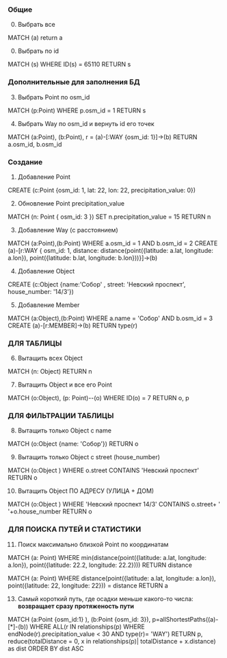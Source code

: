 ### Общие

0. Выбрать все

MATCH (a) return a

0. Выбрать по id

MATCH (s)
WHERE ID(s) = 65110
RETURN s

### Дополнительные для заполнения БД

3. Выбрать Point по osm_id

MATCH (p:Point)
WHERE p.osm_id = 1
RETURN s

4. Выбрать Way по osm_id и вернуть id его точек

MATCH (a:Point), (b:Point), r = (a)-[:WAY {osm_id: 1}]->(b)
RETURN a.osm_id, b.osm_id

### Создание

1. Добавление Point

CREATE (c:Point {osm_id: 1, lat: 22, lon: 22, precipitation_value: 0})

2. Обновление Point precipitation_value

MATCH (n: Point { osm_id: 3 })
SET n.precipitation_value = 15
RETURN n

3. Добавление Way (с расстоянием)

MATCH (a:Point),(b:Point)
WHERE a.osm_id = 1 AND b.osm_id = 2
CREATE (a)-[r:WAY { osm_id: 1, distance: distance(point({latitude: a.lat, longitude: a.lon}), point({latitude: b.lat, longitude: b.lon}))}]->(b)


4. Добавление Object

CREATE (c:Object {name:'Собор' , street: 'Невский проспект', house_number: '14/3'})

5. Добавление Member

MATCH (a:Object),(b:Point)
WHERE a.name = 'Собор' AND b.osm_id = 3
CREATE (a)-[r:MEMBER]->(b)
RETURN type(r)

### ДЛЯ ТАБЛИЦЫ

6. Вытащить всех Object

MATCH (n: Object)
RETURN n

7. Вытащить Object и все его Point

MATCH (o:Object), (p: Point)--(o)
WHERE ID(o) = 7
RETURN o, p

### ДЛЯ ФИЛЬТРАЦИИ ТАБЛИЦЫ

8. Вытащить только Object с name

MATCH (o:Object {name: 'Собор'})
RETURN o

9. Вытащить только Object с street (house_number)

MATCH (o:Object )
WHERE o.street CONTAINS 'Невский проспект'
RETURN o

10. Вытащить Object ПО АДРЕСУ (УЛИЦА + ДОМ)

MATCH (o:Object )
WHERE 'Невский проспект 14/3' CONTAINS o.street+ ' '+o.house_number
RETURN o

### ДЛЯ ПОИСКА ПУТЕЙ И СТАТИСТИКИ

11. Поиск максимально близкой Point по координатам

MATCH (a: Point)
WHERE min(distance(point({latitude: a.lat, longitude: a.lon}), point({latitude: 22.2, longitude: 22.2})))
RETURN distance

MATCH (a: Point)
WHERE distance(point({latitude: a.lat, longitude: a.lon}), point({latitude: 22, longitude: 22})) = distance
RETURN a

13. Самый короткий путь, где осадки меньше какого-то числа: **возвращает сразу протяженость пути**

MATCH (a:Point {osm_id:1} ), (b:Point {osm_id: 3}), p=allShortestPaths((a)-[*]-(b))
WHERE ALL(r IN relationships(p) WHERE endNode(r).precipitation_value < 30 AND type(r)= 'WAY')
RETURN p, reduce(totalDistance = 0, x in relationships(p)| totalDistance + x.distance) as dist
ORDER BY dist ASC 